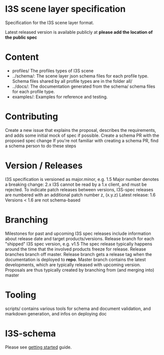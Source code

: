 # I3S scene layer specification

Specification for the I3S scene layer format.

Latest released version is available publicly at **please add the location of the public spec**

# Content
- profiles/ The profiles types of I3S scene 
- ../schema/: The scene layer json schema files for each profile type. Schema files shared by all profile types are in the folder all/
- ../docs/: The documentation generated from the schema/ schema files for each profile type. 
- examples/: Examples for reference and testing.

# Contributing
Create a new issue that explains the proposal, describes the requirements, and adds some initial mock of spec if possible.
Create a schema PR with the proposed spec change
If you're not familiar with creating a schema PR, find a schema person to do these steps

# Version / Releases
I3S specification is versioned as major.minor, e.g. 1.5
Major number denotes a breaking change: 2.x I3S cannot be read by a 1.x client, and must be rejected.
To indicate patch releases between versions, I3S-spec releases are numbered with an additional patch number z, (x.y.z)
Latest release: 1.6
Versions < 1.6 are not schema-based
# Branching
Milestones for past and upcoming I3S spec releases include information about release date and target products/versions.
Release branch for each "shipped" I3S spec version, e.g. v1.5
The spec release typically happens around the time that the involved products freeze for release.
Release branches branch off master.
Release branch gets a release tag when the documentation is deployed to **repo**.
Master branch contains the latest developments, which are typically released with upcoming version.
Proposals are thus typically created by branching from (and merging into) master
# Tooling
scripts/ contains various tools for schema and document validation, and markdown generation, and infos on deploying doc

# I3S-schema
Please see [getting started](manual/getting_started.md) guide.
